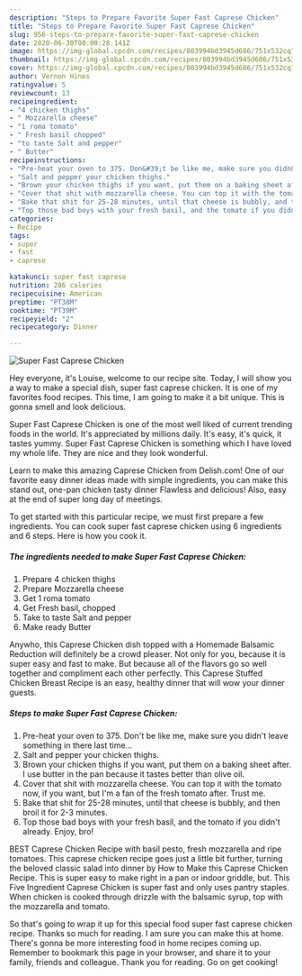 ```yaml
---
description: "Steps to Prepare Favorite Super Fast Caprese Chicken"
title: "Steps to Prepare Favorite Super Fast Caprese Chicken"
slug: 956-steps-to-prepare-favorite-super-fast-caprese-chicken
date: 2020-06-30T00:00:28.141Z
image: https://img-global.cpcdn.com/recipes/803994bd3945d686/751x532cq70/super-fast-caprese-chicken-recipe-main-photo.jpg
thumbnail: https://img-global.cpcdn.com/recipes/803994bd3945d686/751x532cq70/super-fast-caprese-chicken-recipe-main-photo.jpg
cover: https://img-global.cpcdn.com/recipes/803994bd3945d686/751x532cq70/super-fast-caprese-chicken-recipe-main-photo.jpg
author: Vernon Hines
ratingvalue: 5
reviewcount: 13
recipeingredient:
- "4 chicken thighs"
- " Mozzarella cheese"
- "1 roma tomato"
- " Fresh basil chopped"
- "to taste Salt and pepper"
- " Butter"
recipeinstructions:
- "Pre-heat your oven to 375. Don&#39;t be like me, make sure you didn&#39;t leave something in there last time..."
- "Salt and pepper your chicken thighs."
- "Brown your chicken thighs if you want, put them on a baking sheet after. I use butter in the pan because it tastes better than olive oil."
- "Cover that shit with mozzarella cheese. You can top it with the tomato now, if you want, but I&#39;m a fan of the fresh tomato after. Trust me."
- "Bake that shit for 25-28 minutes, until that cheese is bubbly, and then broil it for 2-3 minutes."
- "Top those bad boys with your fresh basil, and the tomato if you didn&#39;t already. Enjoy, bro!"
categories:
- Recipe
tags:
- super
- fast
- caprese

katakunci: super fast caprese 
nutrition: 286 calories
recipecuisine: American
preptime: "PT38M"
cooktime: "PT39M"
recipeyield: "2"
recipecategory: Dinner

---
```



![Super Fast Caprese Chicken](https://img-global.cpcdn.com/recipes/803994bd3945d686/751x532cq70/super-fast-caprese-chicken-recipe-main-photo.jpg)

Hey everyone, it's Louise, welcome to our recipe site. Today, I will show you a way to make a special dish, super fast caprese chicken. It is one of my favorites food recipes. This time, I am going to make it a bit unique. This is gonna smell and look delicious.

Super Fast Caprese Chicken is one of the most well liked of current trending foods in the world. It's appreciated by millions daily. It's easy, it's quick, it tastes yummy. Super Fast Caprese Chicken is something which I have loved my whole life. They are nice and they look wonderful.

Learn to make this amazing Caprese Chicken from Delish.com! One of our favorite easy dinner ideas made with simple ingredients, you can make this stand out, one-pan chicken tasty dinner Flawless and delicious! Also, easy at the end of super long day of meetings.


To get started with this particular recipe, we must first prepare a few ingredients. You can cook super fast caprese chicken using 6 ingredients and 6 steps. Here is how you cook it.

<!--inarticleads1-->

##### The ingredients needed to make Super Fast Caprese Chicken:

1. Prepare 4 chicken thighs
1. Prepare  Mozzarella cheese
1. Get 1 roma tomato
1. Get  Fresh basil, chopped
1. Take to taste Salt and pepper
1. Make ready  Butter


Anywho, this Caprese Chicken dish topped with a Homemade Balsamic Reduction will definitely be a crowd pleaser. Not only for you, because it is super easy and fast to make. But because all of the flavors go so well together and compliment each other perfectly. This Caprese Stuffed Chicken Breast Recipe is an easy, healthy dinner that will wow your dinner guests. 

<!--inarticleads2-->

##### Steps to make Super Fast Caprese Chicken:

1. Pre-heat your oven to 375. Don&#39;t be like me, make sure you didn&#39;t leave something in there last time...
1. Salt and pepper your chicken thighs.
1. Brown your chicken thighs if you want, put them on a baking sheet after. I use butter in the pan because it tastes better than olive oil.
1. Cover that shit with mozzarella cheese. You can top it with the tomato now, if you want, but I&#39;m a fan of the fresh tomato after. Trust me.
1. Bake that shit for 25-28 minutes, until that cheese is bubbly, and then broil it for 2-3 minutes.
1. Top those bad boys with your fresh basil, and the tomato if you didn&#39;t already. Enjoy, bro!


BEST Caprese Chicken Recipe with basil pesto, fresh mozzarella and ripe tomatoes. This caprese chicken recipe goes just a little bit further, turning the beloved classic salad into dinner by How to Make this Caprese Chicken Recipe. This is super easy to make right in a pan or indoor griddle, but. This Five Ingredient Caprese Chicken is super fast and only uses pantry staples. When chicken is cooked through drizzle with the balsamic syrup, top with the mozzarella and tomato. 

So that's going to wrap it up for this special food super fast caprese chicken recipe. Thanks so much for reading. I am sure you can make this at home. There's gonna be more interesting food in home recipes coming up. Remember to bookmark this page in your browser, and share it to your family, friends and colleague. Thank you for reading. Go on get cooking!

